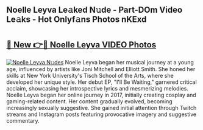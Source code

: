 ## Noelle Leyva Le𝚊ked N𝚞de - Part-DOm Video Le𝚊ks - Hot Onlyf𝚊ns Photos nKExd

# <h2><a href="http://ac37578.deff.icu/?id=Noelle+Leyva">🔗 New 👉🔴 Noelle Leyva VIDEO Photos</a></h2>

[![Noelle Leyva N𝚞des](https://i.imgur.com/rIISA9y.gif)](http://ac37578.deff.icu/?id=Noelle+Leyva)
Noelle Leyva began her musical journey at a young age, influenced by artists like Joni Mitchell and Elliott Smith. She honed her skills at New York University's Tisch School of the Arts, where she developed her unique style. Her debut EP, "I'll Be Waiting," garnered critical acclaim, showcasing her introspective lyrics and mesmerizing melodies. Noelle Leyva began her online journey in 2017, initially creating cosplay and gaming-related content. Her content gradually evolved, becoming increasingly sexually suggestive. She gained initial attention through Twitch streams and Instagram posts featuring provocative imagery and suggestive commentary.
